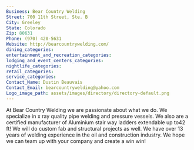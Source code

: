 ```yaml
---
Business: Bear Country Welding
Street: 700 11th Street, Ste. B
City: Greeley
State: Colorado
Zip: 80631
Phone: (970) 420-5631
Website: http://bearcountrywelding.com/
dining_categories: 
entertainment_and_recreation_categories: 
lodging_and_event_centers_categories: 
nightlife_categories: 
retail_categories: 
service_categories: 
Contact_Name: Dustin Beauvais
Contact_Email: bearcountrywelding@yahoo.com
Logo_image_path: assets/images/directory/directory-default.png
---
```

At Bear Country Welding we are passionate about what we do. We specialize in x ray quality pipe welding and pressure vessels. We also are a certified manufacturer of Aluminium stair way ladders extendable up to42 ft! We will do custom fab and structural projects as well. We have over 13 years of welding experience in the oil and construction industry. We hope we can team up with your company and create a win win!
